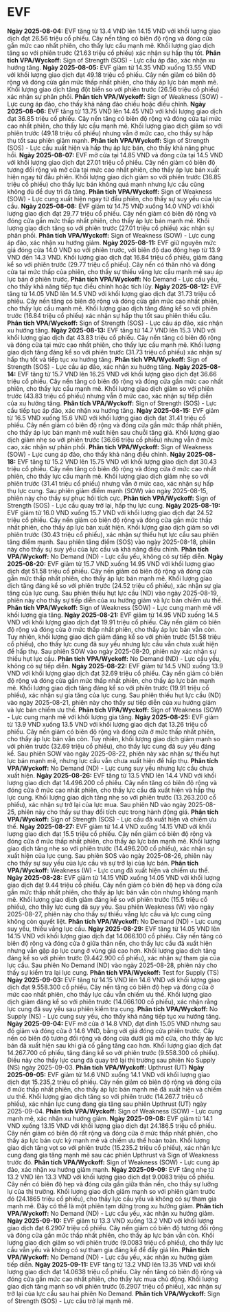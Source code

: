 # EVF

**Ngày 2025-08-04:** EVF tăng từ 13.4 VND lên 14.15 VND với khối lượng giao dịch đạt 26.56 triệu cổ phiếu. Cây nến tăng có biên độ rộng và đóng cửa gần mức cao nhất phiên, cho thấy lực cầu mạnh mẽ. Khối lượng giao dịch tăng so với phiên trước (21.63 triệu cổ phiếu) xác nhận sự hấp thụ tốt. **Phân tích VPA/Wyckoff:** Sign of Strength (SOS) - Lực cầu áp đảo, xác nhận xu hướng tăng.
**Ngày 2025-08-05:** EVF giảm từ 14.35 VND xuống 13.55 VND với khối lượng giao dịch đạt 49.18 triệu cổ phiếu. Cây nến giảm có biên độ rộng và đóng cửa gần mức thấp nhất phiên, cho thấy áp lực bán mạnh mẽ. Khối lượng giao dịch tăng đột biến so với phiên trước (26.56 triệu cổ phiếu) xác nhận sự phân phối. **Phân tích VPA/Wyckoff:** Sign of Weakness (SOW) - Lực cung áp đảo, cho thấy khả năng đảo chiều hoặc điều chỉnh.
**Ngày 2025-08-06:** EVF tăng từ 13.75 VND lên 14.45 VND với khối lượng giao dịch đạt 36.85 triệu cổ phiếu. Cây nến tăng có biên độ rộng và đóng cửa tại mức cao nhất phiên, cho thấy lực cầu mạnh mẽ. Khối lượng giao dịch giảm so với phiên trước (49.18 triệu cổ phiếu) nhưng vẫn ở mức cao, cho thấy sự hấp thụ tốt sau phiên giảm mạnh. **Phân tích VPA/Wyckoff:** Sign of Strength (SOS) - Lực cầu xuất hiện và hấp thụ áp lực bán, cho thấy khả năng phục hồi.
**Ngày 2025-08-07:** EVF mở cửa tại 14.85 VND và đóng cửa tại 14.5 VND với khối lượng giao dịch đạt 27.01 triệu cổ phiếu. Cây nến giảm có biên độ tương đối rộng và mở cửa tại mức cao nhất phiên, cho thấy áp lực bán xuất hiện ngay từ đầu phiên. Khối lượng giao dịch giảm so với phiên trước (36.85 triệu cổ phiếu) cho thấy lực bán không quá mạnh nhưng lực cầu cũng không đủ để duy trì đà tăng. **Phân tích VPA/Wyckoff:** Sign of Weakness (SOW) - Lực cung xuất hiện ngay từ đầu phiên, cho thấy sự suy yếu của lực cầu.
**Ngày 2025-08-08:** EVF giảm từ 14.75 VND xuống 14.0 VND với khối lượng giao dịch đạt 29.77 triệu cổ phiếu. Cây nến giảm có biên độ rộng và đóng cửa gần mức thấp nhất phiên, cho thấy áp lực bán mạnh mẽ. Khối lượng giao dịch tăng so với phiên trước (27.01 triệu cổ phiếu) xác nhận sự phân phối. **Phân tích VPA/Wyckoff:** Sign of Weakness (SOW) - Lực cung áp đảo, xác nhận xu hướng giảm.
**Ngày 2025-08-11:** EVF giữ nguyên mức giá đóng cửa 14.0 VND so với phiên trước, với biên độ dao động hẹp từ 13.9 VND đến 14.3 VND. Khối lượng giao dịch đạt 16.84 triệu cổ phiếu, giảm đáng kể so với phiên trước (29.77 triệu cổ phiếu). Cây nến có thân nhỏ và đóng cửa tại mức thấp của phiên, cho thấy sự thiếu vắng lực cầu mạnh mẽ sau áp lực bán ở phiên trước. **Phân tích VPA/Wyckoff:** No Demand - Lực cầu yếu, cho thấy khả năng tiếp tục điều chỉnh hoặc tích lũy.
**Ngày 2025-08-12:** EVF tăng từ 14.05 VND lên 14.5 VND với khối lượng giao dịch đạt 31.73 triệu cổ phiếu. Cây nến tăng có biên độ rộng và đóng cửa gần mức cao nhất phiên, cho thấy lực cầu mạnh mẽ. Khối lượng giao dịch tăng đáng kể so với phiên trước (16.84 triệu cổ phiếu) xác nhận sự hấp thụ tốt sau phiên thiếu cầu. **Phân tích VPA/Wyckoff:** Sign of Strength (SOS) - Lực cầu áp đảo, xác nhận xu hướng tăng.
**Ngày 2025-08-13:** EVF tăng từ 14.7 VND lên 15.3 VND với khối lượng giao dịch đạt 43.83 triệu cổ phiếu. Cây nến tăng có biên độ rộng và đóng cửa tại mức cao nhất phiên, cho thấy lực cầu mạnh mẽ. Khối lượng giao dịch tăng đáng kể so với phiên trước (31.73 triệu cổ phiếu) xác nhận sự hấp thụ tốt và tiếp tục xu hướng tăng. **Phân tích VPA/Wyckoff:** Sign of Strength (SOS) - Lực cầu áp đảo, xác nhận xu hướng tăng.
**Ngày 2025-08-14:** EVF tăng từ 15.7 VND lên 16.25 VND với khối lượng giao dịch đạt 36.66 triệu cổ phiếu. Cây nến tăng có biên độ rộng và đóng cửa gần mức cao nhất phiên, cho thấy lực cầu mạnh mẽ. Khối lượng giao dịch giảm so với phiên trước (43.83 triệu cổ phiếu) nhưng vẫn ở mức cao, xác nhận sự tiếp diễn của xu hướng tăng. **Phân tích VPA/Wyckoff:** Sign of Strength (SOS) - Lực cầu tiếp tục áp đảo, xác nhận xu hướng tăng.
**Ngày 2025-08-15:** EVF giảm từ 16.5 VND xuống 15.6 VND với khối lượng giao dịch đạt 31.41 triệu cổ phiếu. Cây nến giảm có biên độ rộng và đóng cửa gần mức thấp nhất phiên, cho thấy áp lực bán mạnh mẽ xuất hiện sau chuỗi tăng giá. Khối lượng giao dịch giảm nhẹ so với phiên trước (36.66 triệu cổ phiếu) nhưng vẫn ở mức cao, xác nhận sự phân phối. **Phân tích VPA/Wyckoff:** Sign of Weakness (SOW) - Lực cung áp đảo, cho thấy khả năng điều chỉnh.
**Ngày 2025-08-18:** EVF tăng từ 15.2 VND lên 15.75 VND với khối lượng giao dịch đạt 30.43 triệu cổ phiếu. Cây nến tăng có biên độ rộng và đóng cửa ở mức cao nhất phiên, cho thấy lực cầu mạnh mẽ. Khối lượng giao dịch giảm nhẹ so với phiên trước (31.41 triệu cổ phiếu) nhưng vẫn ở mức cao, xác nhận sự hấp thụ lực cung. Sau phiên giảm điểm mạnh (SOW) vào ngày 2025-08-15, phiên này cho thấy sự phục hồi tích cực. **Phân tích VPA/Wyckoff:** Sign of Strength (SOS) - Lực cầu quay trở lại, hấp thụ lực cung.
**Ngày 2025-08-19:** EVF giảm từ 16.0 VND xuống 15.7 VND với khối lượng giao dịch đạt 24.52 triệu cổ phiếu. Cây nến giảm có biên độ rộng và đóng cửa gần mức thấp nhất phiên, cho thấy áp lực bán xuất hiện. Khối lượng giao dịch giảm so với phiên trước (30.43 triệu cổ phiếu), xác nhận sự thiếu hụt lực cầu sau phiên tăng điểm mạnh. Sau phiên tăng điểm (SOS) vào ngày 2025-08-18, phiên này cho thấy sự suy yếu của lực cầu và khả năng điều chỉnh. **Phân tích VPA/Wyckoff:** No Demand (ND) - Lực cầu yếu, không có sự tiếp diễn.
**Ngày 2025-08-20:** EVF giảm từ 15.7 VND xuống 14.95 VND với khối lượng giao dịch đạt 51.58 triệu cổ phiếu. Cây nến giảm có biên độ rộng và đóng cửa gần mức thấp nhất phiên, cho thấy áp lực bán mạnh mẽ. Khối lượng giao dịch tăng đáng kể so với phiên trước (24.52 triệu cổ phiếu), xác nhận sự gia tăng của lực cung. Sau phiên thiếu hụt lực cầu (ND) vào ngày 2025-08-19, phiên này cho thấy sự tiếp diễn của xu hướng giảm và lực bán chiếm ưu thế. **Phân tích VPA/Wyckoff:** Sign of Weakness (SOW) - Lực cung mạnh mẽ với khối lượng gia tăng.
**Ngày 2025-08-21:** EVF giảm từ 14.95 VND xuống 14.5 VND với khối lượng giao dịch đạt 19.91 triệu cổ phiếu. Cây nến giảm có biên độ rộng và đóng cửa ở mức thấp nhất phiên, cho thấy áp lực bán vẫn còn. Tuy nhiên, khối lượng giao dịch giảm đáng kể so với phiên trước (51.58 triệu cổ phiếu), cho thấy lực cung đã suy yếu nhưng lực cầu vẫn chưa xuất hiện để hấp thụ. Sau phiên SOW vào ngày 2025-08-20, phiên này xác nhận sự thiếu hụt lực cầu. **Phân tích VPA/Wyckoff:** No Demand (ND) - Lực cầu yếu, không có sự tiếp diễn.
**Ngày 2025-08-22:** EVF giảm từ 14.5 VND xuống 13.9 VND với khối lượng giao dịch đạt 32.69 triệu cổ phiếu. Cây nến giảm có biên độ rộng và đóng cửa gần mức thấp nhất phiên, cho thấy áp lực bán mạnh mẽ. Khối lượng giao dịch tăng đáng kể so với phiên trước (19.91 triệu cổ phiếu), xác nhận sự gia tăng của lực cung. Sau phiên thiếu hụt lực cầu (ND) vào ngày 2025-08-21, phiên này cho thấy sự tiếp diễn của xu hướng giảm và lực bán chiếm ưu thế. **Phân tích VPA/Wyckoff:** Sign of Weakness (SOW) - Lực cung mạnh mẽ với khối lượng gia tăng.
**Ngày 2025-08-25:** EVF giảm từ 13.9 VND xuống 13.5 VND với khối lượng giao dịch đạt 13.26 triệu cổ phiếu. Cây nến giảm có biên độ rộng và đóng cửa ở mức thấp nhất phiên, cho thấy áp lực bán vẫn còn. Tuy nhiên, khối lượng giao dịch giảm mạnh so với phiên trước (32.69 triệu cổ phiếu), cho thấy lực cung đã suy yếu đáng kể. Sau phiên SOW vào ngày 2025-08-22, phiên này xác nhận sự thiếu hụt lực bán mạnh mẽ, nhưng lực cầu vẫn chưa xuất hiện để hấp thụ. **Phân tích VPA/Wyckoff:** No Demand (ND) - Lực cung suy yếu nhưng lực cầu chưa xuất hiện.
**Ngày 2025-08-26:** EVF tăng từ 13.5 VND lên 14.4 VND với khối lượng giao dịch đạt 14.496.200 cổ phiếu. Cây nến tăng có biên độ rộng và đóng cửa ở mức cao nhất phiên, cho thấy lực cầu đã xuất hiện và hấp thụ lực cung. Khối lượng giao dịch tăng nhẹ so với phiên trước (13.263.200 cổ phiếu), xác nhận sự trở lại của lực mua. Sau phiên ND vào ngày 2025-08-25, phiên này cho thấy sự thay đổi tích cực trong hành động giá. **Phân tích VPA/Wyckoff:** Sign of Strength (SOS) - Lực cầu đã xuất hiện và chiếm ưu thế.
**Ngày 2025-08-27:** EVF giảm từ 14.4 VND xuống 14.15 VND với khối lượng giao dịch đạt 15.5 triệu cổ phiếu. Cây nến giảm có biên độ rộng và đóng cửa ở mức thấp nhất phiên, cho thấy áp lực bán mạnh mẽ. Khối lượng giao dịch tăng nhẹ so với phiên trước (14.496.200 cổ phiếu), xác nhận sự xuất hiện của lực cung. Sau phiên SOS vào ngày 2025-08-26, phiên này cho thấy sự suy yếu của lực cầu và sự trở lại của lực bán. **Phân tích VPA/Wyckoff:** Weakness (W) - Lực cung đã xuất hiện và chiếm ưu thế.
**Ngày 2025-08-28:** EVF giảm từ 14.15 VND xuống 14.05 VND với khối lượng giao dịch đạt 9.44 triệu cổ phiếu. Cây nến giảm có biên độ hẹp và đóng cửa gần mức thấp nhất phiên, cho thấy áp lực bán vẫn còn nhưng không mạnh mẽ. Khối lượng giao dịch giảm đáng kể so với phiên trước (15.5 triệu cổ phiếu), cho thấy lực cung đã suy yếu. Sau phiên Weakness (W) vào ngày 2025-08-27, phiên này cho thấy sự thiếu vắng lực cầu và lực cung cũng không còn quyết liệt. **Phân tích VPA/Wyckoff:** No Demand (ND) - Lực cung suy yếu, thiếu vắng lực cầu.
**Ngày 2025-08-29:** EVF tăng từ 14.05 VND lên 14.15 VND với khối lượng giao dịch đạt 14.066.100 cổ phiếu. Cây nến tăng có biên độ rộng và đóng cửa ở giữa thân nến, cho thấy lực cầu đã xuất hiện nhưng vẫn gặp áp lực cung ở vùng giá cao hơn. Khối lượng giao dịch tăng đáng kể so với phiên trước (9.442.900 cổ phiếu), xác nhận sự tham gia của lực cầu. Sau phiên No Demand (ND) vào ngày 2025-08-28, phiên này cho thấy sự kiểm tra lại lực cung. **Phân tích VPA/Wyckoff:** Test for Supply (TS)
**Ngày 2025-09-03:** EVF tăng từ 14.15 VND lên 14.6 VND với khối lượng giao dịch đạt 9.558.300 cổ phiếu. Cây nến tăng có biên độ hẹp và đóng cửa ở mức cao nhất phiên, cho thấy lực cầu vẫn chiếm ưu thế. Khối lượng giao dịch giảm đáng kể so với phiên trước (14.066.100 cổ phiếu), xác nhận rằng lực cung đã suy yếu sau phiên kiểm tra cung. **Phân tích VPA/Wyckoff:** No Supply (NS) - Lực cung suy yếu, cho thấy khả năng tiếp tục xu hướng tăng.
**Ngày 2025-09-04:** EVF mở cửa ở 14.8 VND, đạt đỉnh 15.05 VND nhưng sau đó giảm và đóng cửa ở 14.6 VND, bằng với giá đóng cửa phiên trước. Cây nến có biên độ tương đối rộng và đóng cửa dưới giá mở cửa, cho thấy áp lực bán đã xuất hiện sau khi giá cố gắng tăng cao hơn. Khối lượng giao dịch đạt 14.267.700 cổ phiếu, tăng đáng kể so với phiên trước (9.558.300 cổ phiếu). Điều này cho thấy lực cung đã quay trở lại thị trường sau phiên No Supply (NS) ngày 2025-09-03. **Phân tích VPA/Wyckoff:** Upthrust (UT)
**Ngày 2025-09-05:** EVF giảm từ 14.6 VND xuống 14.1 VND với khối lượng giao dịch đạt 15.235.2 triệu cổ phiếu. Cây nến giảm có biên độ rộng và đóng cửa ở mức thấp nhất phiên, cho thấy áp lực bán mạnh mẽ đã xuất hiện và chiếm ưu thế. Khối lượng giao dịch tăng so với phiên trước (14.267.7 triệu cổ phiếu), xác nhận lực cung đang gia tăng sau phiên Upthrust (UT) ngày 2025-09-04. **Phân tích VPA/Wyckoff:** Sign of Weakness (SOW) - Lực cung mạnh mẽ, xác nhận xu hướng giảm.
**Ngày 2025-09-08:** EVF giảm từ 14.1 VND xuống 13.15 VND với khối lượng giao dịch đạt 24.186.5 triệu cổ phiếu. Cây nến giảm có biên độ rất rộng và đóng cửa ở mức thấp nhất phiên, cho thấy áp lực bán cực kỳ mạnh mẽ và chiếm ưu thế hoàn toàn. Khối lượng giao dịch tăng vọt so với phiên trước (15.235.2 triệu cổ phiếu), xác nhận lực cung đang gia tăng mạnh mẽ sau các phiên Upthrust và Sign of Weakness trước đó. **Phân tích VPA/Wyckoff:** Sign of Weakness (SOW) - Lực cung áp đảo, xác nhận xu hướng giảm mạnh.
**Ngày 2025-09-09:** EVF tăng nhẹ từ 13.2 VND lên 13.3 VND với khối lượng giao dịch đạt 9.0083 triệu cổ phiếu. Cây nến có biên độ hẹp và đóng cửa gần giữa thân nến, cho thấy sự lưỡng lự của thị trường. Khối lượng giao dịch giảm mạnh so với phiên giảm trước đó (24.1865 triệu cổ phiếu), cho thấy lực cầu yếu và không có sự tham gia mạnh mẽ. Đây có thể là một phiên tạm dừng trong xu hướng giảm. **Phân tích VPA/Wyckoff:** No Demand (ND) - Lực cầu yếu, xác nhận xu hướng giảm.
**Ngày 2025-09-10:** EVF giảm từ 13.3 VND xuống 13.2 VND với khối lượng giao dịch đạt 6.2907 triệu cổ phiếu. Cây nến giảm có biên độ tương đối rộng và đóng cửa gần mức thấp nhất phiên, cho thấy áp lực bán vẫn còn. Khối lượng giao dịch giảm so với phiên trước (9.0083 triệu cổ phiếu), cho thấy lực cầu vẫn yếu và không có sự tham gia đáng kể để đẩy giá lên. **Phân tích VPA/Wyckoff:** No Demand (ND) - Lực cầu yếu, xác nhận xu hướng giảm tiếp diễn.
**Ngày 2025-09-11:** EVF tăng từ 13.2 VND lên 13.35 VND với khối lượng giao dịch đạt 14.0638 triệu cổ phiếu. Cây nến tăng có biên độ rộng và đóng cửa gần mức cao nhất phiên, cho thấy lực mua chủ động. Khối lượng giao dịch tăng mạnh so với phiên trước (6.2907 triệu cổ phiếu), xác nhận sự trở lại của lực cầu sau hai phiên No Demand. **Phân tích VPA/Wyckoff:** Sign of Strength (SOS) - Lực cầu trở lại mạnh mẽ.
